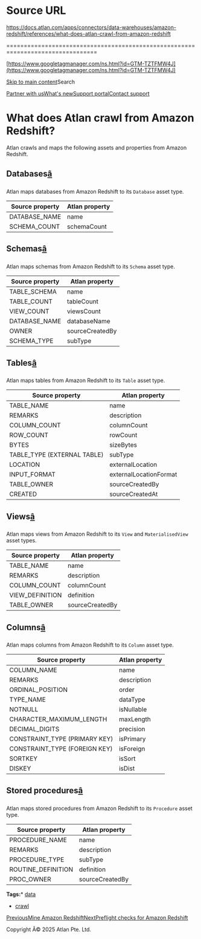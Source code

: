 # Source URL
https://docs.atlan.com/apps/connectors/data-warehouses/amazon-redshift/references/what-does-atlan-crawl-from-amazon-redshift

================================================================================

<!--
canonical: https://docs.atlan.com/apps/connectors/data-warehouses/amazon-redshift/references/what-does-atlan-crawl-from-amazon-redshift
link-alternate: https://docs.atlan.com/apps/connectors/data-warehouses/amazon-redshift/references/what-does-atlan-crawl-from-amazon-redshift
meta-description: Atlan crawls and maps the following assets and properties from Amazon Redshift.
meta-docsearch:docusaurus_tag: docs-default-current
meta-docsearch:language: en
meta-docsearch:version: current
meta-docusaurus_locale: en
meta-docusaurus_tag: docs-default-current
meta-docusaurus_version: current
meta-generator: Docusaurus v3.8.1
meta-og-description: Atlan crawls and maps the following assets and properties from Amazon Redshift.
meta-og-locale: en
meta-og-title: What does Atlan crawl from Amazon Redshift? | Atlan Documentation
meta-og-url: https://docs.atlan.com/apps/connectors/data-warehouses/amazon-redshift/references/what-does-atlan-crawl-from-amazon-redshift
meta-twitter:card: summary_large_image
meta-viewport: width=device-width,initial-scale=1
title: What does Atlan crawl from Amazon Redshift? | Atlan Documentation
-->

[https://www.googletagmanager.com/ns.html?id=GTM-TZTFMW4J](https://www.googletagmanager.com/ns.html?id=GTM-TZTFMW4J)

[Skip to main content](#__docusaurus_skipToContent_fallback)Search

[Partner with us](https://docs.google.com/forms/d/e/1FAIpQLScuAIhCm2GS7YFstrOjawbP8J7PUmOynQo7wI2yGCcCyEcVSw/viewform)[What's new](https://shipped.atlan.com/)[Support portal](https://atlan.zendesk.com/auth/v2/login/signin?return_to=https%3A%2F%2Fatlan.zendesk.com%2Fhc%2Fen-us&theme=hc&locale=en-us&brand_id=1900000425113&auth_origin=1900000425113%2Cfalse%2Ctrue)[Contact support](/support/submit-request)

What does Atlan crawl from Amazon Redshift?
===========================================

Atlan crawls and maps the following assets and properties from Amazon Redshift.

Databases[â](#databases "Direct link to Databases")
-----------------------------------------------------

Atlan maps databases from Amazon Redshift to its `Database` asset type.

| Source property | Atlan property |
| --- | --- |
| DATABASE\_NAME | name |
| SCHEMA\_COUNT | schemaCount |

Schemas[â](#schemas "Direct link to Schemas")
-----------------------------------------------

Atlan maps schemas from Amazon Redshift to its `Schema` asset type.

| Source property | Atlan property |
| --- | --- |
| TABLE\_SCHEMA | name |
| TABLE\_COUNT | tableCount |
| VIEW\_COUNT | viewsCount |
| DATABASE\_NAME | databaseName |
| OWNER | sourceCreatedBy |
| SCHEMA\_TYPE | subType |

Tables[â](#tables "Direct link to Tables")
--------------------------------------------

Atlan maps tables from Amazon Redshift to its `Table` asset type.

| Source property | Atlan property |
| --- | --- |
| TABLE\_NAME | name |
| REMARKS | description |
| COLUMN\_COUNT | columnCount |
| ROW\_COUNT | rowCount |
| BYTES | sizeBytes |
| TABLE\_TYPE (EXTERNAL TABLE) | subType |
| LOCATION | externalLocation |
| INPUT\_FORMAT | externalLocationFormat |
| TABLE\_OWNER | sourceCreatedBy |
| CREATED | sourceCreatedAt |

Views[â](#views "Direct link to Views")
-----------------------------------------

Atlan maps views from Amazon Redshift to its `View` and `MaterialisedView` asset types.

| Source property | Atlan property |
| --- | --- |
| TABLE\_NAME | name |
| REMARKS | description |
| COLUMN\_COUNT | columnCount |
| VIEW\_DEFINITION | definition |
| TABLE\_OWNER | sourceCreatedBy |

Columns[â](#columns "Direct link to Columns")
-----------------------------------------------

Atlan maps columns from Amazon Redshift to its `Column` asset type.

| Source property | Atlan property |
| --- | --- |
| COLUMN\_NAME | name |
| REMARKS | description |
| ORDINAL\_POSITION | order |
| TYPE\_NAME | dataType |
| NOTNULL | isNullable |
| CHARACTER\_MAXIMUM\_LENGTH | maxLength |
| DECIMAL\_DIGITS | precision |
| CONSTRAINT\_TYPE (PRIMARY KEY) | isPrimary |
| CONSTRAINT\_TYPE (FOREIGN KEY) | isForeign |
| SORTKEY | isSort |
| DISKEY | isDist |

Stored procedures[â](#stored-procedures "Direct link to Stored procedures")
-----------------------------------------------------------------------------

Atlan maps stored procedures from Amazon Redshift to its `Procedure` asset type.

| Source property | Atlan property |
| --- | --- |
| PROCEDURE\_NAME | name |
| REMARKS | description |
| PROCEDURE\_TYPE | subType |
| ROUTINE\_DEFINITION | definition |
| PROC\_OWNER | sourceCreatedBy |

**Tags:*** [data](/tags/data)
* [crawl](/tags/crawl)

[PreviousMine Amazon Redshift](/apps/connectors/data-warehouses/amazon-redshift/how-tos/mine-amazon-redshift)[NextPreflight checks for Amazon Redshift](/apps/connectors/data-warehouses/amazon-redshift/references/preflight-checks-for-amazon-redshift)

Copyright Â© 2025 Atlan Pte. Ltd.

